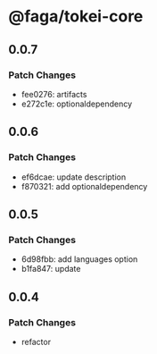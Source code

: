 # @faga/tokei-core

## 0.0.7

### Patch Changes

- fee0276: artifacts
- e272c1e: optionaldependency

## 0.0.6

### Patch Changes

- ef6dcae: update description
- f870321: add optionaldependency

## 0.0.5

### Patch Changes

- 6d98fbb: add languages option
- b1fa847: update

## 0.0.4

### Patch Changes

- refactor
